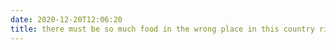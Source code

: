 ```yaml
---
date: 2020-12-20T12:06:20
title: there must be so much food in the wrong place in this country right now
---
```

